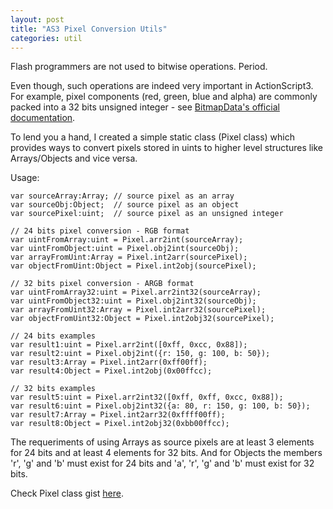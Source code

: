 ```yaml
---
layout: post
title: "AS3 Pixel Conversion Utils"
categories: util
---
```


Flash programmers are not used to bitwise operations. Period.

Even though, such operations are indeed very important in ActionScript3. For example, pixel components (red, green, blue and alpha) are commonly packed into a 32 bits unsigned integer - see [BitmapData's official documentation](http://help.adobe.com/en_US/FlashPlatform/reference/actionscript/3/flash/display/BitmapData.html).

To lend you a hand, I created a simple static class (Pixel class) which provides ways to convert pixels stored in uints to higher level structures like Arrays/Objects and vice versa.

Usage:<br>

	var sourceArray:Array; // source pixel as an array
	var sourceObj:Object;  // source pixel as an object
	var sourcePixel:uint;  // source pixel as an unsigned integer

	// 24 bits pixel conversion - RGB format
	var uintFromArray:uint = Pixel.arr2int(sourceArray);
	var uintFromObject:uint = Pixel.obj2int(sourceObj);
	var arrayFromUint:Array = Pixel.int2arr(sourcePixel);
	var objectFromUint:Object = Pixel.int2obj(sourcePixel);

	// 32 bits pixel conversion - ARGB format
	var uintFromArray32:uint = Pixel.arr2int32(sourceArray);
	var uintFromObject32:uint = Pixel.obj2int32(sourceObj);
	var arrayFromUint32:Array = Pixel.int2arr32(sourcePixel);
	var objectFromUint32:Object = Pixel.int2obj32(sourcePixel);

	// 24 bits examples
	var result1:uint = Pixel.arr2int([0xff, 0xcc, 0x88]);
	var result2:uint = Pixel.obj2int({r: 150, g: 100, b: 50});
	var result3:Array = Pixel.int2arr(0xff00ff);
	var result4:Object = Pixel.int2obj(0x00ffcc);

	// 32 bits examples
	var result5:uint = Pixel.arr2int32([0xff, 0xff, 0xcc, 0x88]);
	var result6:uint = Pixel.obj2int32({a: 80, r: 150, g: 100, b: 50});
	var result7:Array = Pixel.int2arr32(0xffff00ff);
	var result8:Object = Pixel.int2obj32(0xbb00ffcc);

The requeriments of using Arrays as source pixels are at least 3 elements for 24 bits and at least 4 elements for 32 bits.
And for Objects the members 'r', 'g' and 'b' must exist for 24 bits and 'a', 'r', 'g' and 'b' must exist for 32 bits.

Check Pixel class gist [here](https://gist.github.com/loteixeira/5637721).